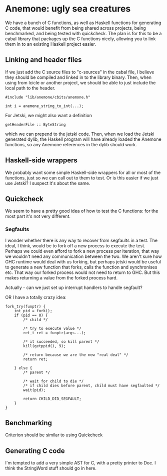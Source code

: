 Anemone: ugly sea creatures
=======

We have a bunch of C functions, as well as Haskell functions for generating C code, that would benefit from being shared across projects, being benchmarked, and being tested with quickcheck.
The plan is for this to be a cabal library that packages up the C functions nicely, allowing you to link them in to an existing Haskell project easier.

## Linking and header files
If we just add the C source files to "c-sources" in the cabal file, I believe they should be compiled and linked in to the library binary.
Then, when using from Icicle or another project, we should be able to just include the local path to the header.

```
#include "lib/anemone/cbits/anemone.h"

int i = anemone_string_to_int(...);
```

For Jetski, we might also want a definition
```
getHeaderFile :: ByteString
```
which we can prepend to the jetski code.
Then, when we load the Jetski generated dylib, the Haskell program will have already loaded the Anemone functions, so any Anemone references in the dylib should work.


## Haskell-side wrappers
We probably want some simple Haskell-side wrappers for all or most of the functions, just so we can call out to them to test.
Or is this easier if we just use Jetski? I suspect it's about the same.


## Quickcheck
We seem to have a pretty good idea of how to test the C functions: for the most part it's not very different.

### Segfaults
I wonder whether there is any way to recover from segfaults in a test.
The ideal, I think, would be to fork off a new process to execute the test.
Perhaps we could even afford to fork a new process per iteration, that way we wouldn't need any communication between the two.
We aren't sure how GHC runtime would deal with us forking, but perhaps jetski would be useful to generate a new function that forks, calls the function and synchronises etc.
That way our forked process would not need to return to GHC.
But this makes returning a value from the forked process hard.

Actually - can we just set up interrupt handlers to handle segfault?

OR I have a totally crazy idea:
```
fork_try(funptr) {
    int pid = fork();
    if (pid == 0) {
        /* child */

        /* try to execute value */
        ret_t ret = funptr(args...);

        /* it succeeded, so kill parent */
        kill(getppid(), 9);

        /* return because we are the new "real deal" */
        return ret;

    } else {
        /* parent */

        /* wait for child to die */
        /* if child dies before parent, child must have segfaulted */
        wait(pid);

        return CHILD_DID_SEGFAULT;
    }
}
```


## Benchmarking
Criterion should be similar to using Quickcheck


## Generating C code
I'm tempted to add a very simple AST for C, with a pretty printer to Doc.
I think the StringWord stuff should go in here.


